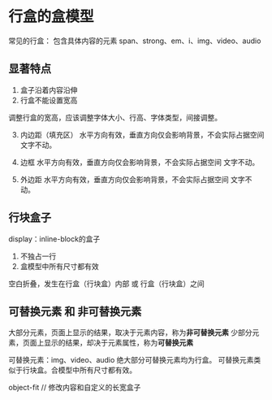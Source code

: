 # 行盒的盒模型


常见的行盒： 包含具体内容的元素
span、strong、em、i、img、video、audio

## 显著特点

1. 盒子沿着内容沿伸
2. 行盒不能设置宽高

调整行盒的宽高，应该调整字体大小、行高、字体类型，间接调整。

3. 内边距（填充区）
水平方向有效，垂直方向仅会影响背景，不会实际占据空间  文字不动。

4. 边框
水平方向有效，垂直方向仅会影响背景，不会实际占据空间  文字不动。

5. 外边距
水平方向有效，垂直方向仅会影响背景，不会实际占据空间  文字不动。

## 行块盒子
display：inline-block的盒子
1. 不独占一行
2. 盒模型中所有尺寸都有效


空白折叠，发生在行盒（行块盒）内部 或 行盒（行块盒）之间


## 可替换元素 和 非可替换元素

大部分元素，页面上显示的结果，取决于元素内容，称为**非可替换元素**
少部分元素，页面上显示的结果，却决于元素属性，称为**可替换元素**

可替换元素：img、video、audio
绝大部分可替换元素均为行盒。
可替换元素类似于行块盒。合模型中所有尺寸都有效。

object-fit // 修改内容和自定义的长宽盒子